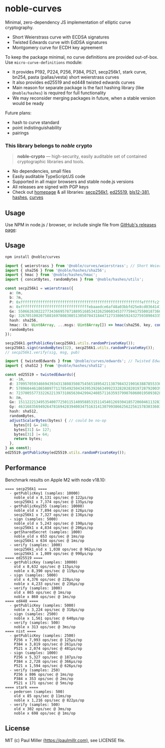# noble-curves

Minimal, zero-dependency JS implementation of elliptic curve cryptography.

- Short Weierstrass curve with ECDSA signatures
- Twisted Edwards curve with EdDSA signatures
- Montgomery curve for ECDH key agreement

To keep the package minimal, no curve definitions are provided out-of-box. Use `micro-curve-definitions` module:

- It provides P192, P224, P256, P384, P521, secp256k1, stark curve, bn254, pasta (pallas/vesta) short weierstrass curves
- It also provides ed25519 and ed448 twisted edwards curves
- Main reason for separate package is the fact hashing library (like `@noble/hashes`) is required for full functionality
- We may reconsider merging packages in future, when a stable version would be ready

Future plans:

- hash to curve standard
- point indistinguishability
- pairings

### This library belongs to _noble_ crypto

> **noble-crypto** — high-security, easily auditable set of contained cryptographic libraries and tools.

- No dependencies, small files
- Easily auditable TypeScript/JS code
- Supported in all major browsers and stable node.js versions
- All releases are signed with PGP keys
- Check out [homepage](https://paulmillr.com/noble/) & all libraries:
  [secp256k1](https://github.com/paulmillr/noble-secp256k1),
  [ed25519](https://github.com/paulmillr/noble-ed25519),
  [bls12-381](https://github.com/paulmillr/noble-bls12-381),
  [hashes](https://github.com/paulmillr/noble-hashes),
  [curves](https://github.com/paulmillr/noble-curves)

## Usage

Use NPM in node.js / browser, or include single file from
[GitHub's releases page](https://github.com/paulmillr/noble-curves/releases):

## Usage

```sh
npm install @noble/curves
```

```ts
import { weierstrass } from '@noble/curves/weierstrass'; // Short Weierstrass curve
import { sha256 } from '@noble/hashes/sha256';
import { hmac } from '@noble/hashes/hmac';
import { concatBytes, randomBytes } from '@noble/hashes/utils';

const secp256k1 = weierstrass({
  a: 0n,
  b: 7n,
  P: 0xfffffffffffffffffffffffffffffffffffffffffffffffffffffffefffffc2fn,
  n: 0xfffffffffffffffffffffffffffffffebaaedce6af48a03bbfd25e8cd0364141n,
  Gx: 55066263022277343669578718895168534326250603453777594175500187360389116729240n,
  Gy: 32670510020758816978083085130507043184471273380659243275938904335757337482424n,
  hash: sha256,
  hmac: (k: Uint8Array, ...msgs: Uint8Array[]) => hmac(sha256, key, concatBytes(...msgs)),
  randomBytes
});

secp256k1.getPublicKey(secp256k1.utils.randomPrivateKey());
secp256k1.sign(randomBytes(32), secp256k1.utils.randomPrivateKey());
// secp256k1.verify(sig, msg, pub)

import { twistedEdwards } from '@noble/curves/edwards'; // Twisted Edwards curve
import { sha512 } from '@noble/hashes/sha512';

const ed25519 = twistedEdwards({
  a: -1n,
  d: 37095705934669439343138083508754565189542113879843219016388785533085940283555n,
  P: 57896044618658097711785492504343953926634992332820282019728792003956564819949n,
  n: 7237005577332262213973186563042994240857116359379907606001950938285454250989n,
  h: 8n,
  Gx: 15112221349535400772501151409588531511454012693041857206046113283949847762202n,
  Gy: 46316835694926478169428394003475163141307993866256225615783033603165251855960n,
  hash: sha512,
  randomBytes,
  adjustScalarBytes(bytes) { // could be no-op
    bytes[0] &= 248;
    bytes[31] &= 127;
    bytes[31] |= 64;
    return bytes;
  },
} as const);
ed25519.getPublicKey(ed25519.utils.randomPrivateKey());
```

## Performance

Benchmark results on Apple M2 with node v18.10:

```
==== secp256k1 ====
  - getPublicKey1 (samples: 10000)
    noble_old x 8,131 ops/sec @ 122μs/op
    secp256k1 x 7,374 ops/sec @ 135μs/op
  - getPublicKey255 (samples: 10000)
    noble_old x 7,894 ops/sec @ 126μs/op
    secp256k1 x 7,327 ops/sec @ 136μs/op
  - sign (samples: 5000)
    noble_old x 5,243 ops/sec @ 190μs/op
    secp256k1 x 4,834 ops/sec @ 206μs/op
  - getSharedSecret (samples: 1000)
    noble_old x 653 ops/sec @ 1ms/op
    secp256k1 x 634 ops/sec @ 1ms/op
  - verify (samples: 1000)
    secp256k1_old x 1,038 ops/sec @ 962μs/op
    secp256k1 x 1,009 ops/sec @ 990μs/op
==== ed25519 ====
  - getPublicKey (samples: 10000)
    old x 8,632 ops/sec @ 115μs/op
    noble x 8,390 ops/sec @ 119μs/op
  - sign (samples: 5000)
    old x 4,376 ops/sec @ 228μs/op
    noble x 4,233 ops/sec @ 236μs/op
  - verify (samples: 1000)
    old x 865 ops/sec @ 1ms/op
    noble x 860 ops/sec @ 1ms/op
==== ed448 ====
  - getPublicKey (samples: 5000)
    noble x 3,224 ops/sec @ 310μs/op
  - sign (samples: 2500)
    noble x 1,561 ops/sec @ 640μs/op
  - verify (samples: 500)
    noble x 313 ops/sec @ 3ms/op
==== nist ====
  - getPublicKey (samples: 2500)
    P256 x 7,993 ops/sec @ 125μs/op
    P384 x 3,819 ops/sec @ 261μs/op
    P521 x 2,074 ops/sec @ 481μs/op
  - sign (samples: 1000)
    P256 x 5,327 ops/sec @ 187μs/op
    P384 x 2,728 ops/sec @ 366μs/op
    P521 x 1,594 ops/sec @ 626μs/op
  - verify (samples: 250)
    P256 x 806 ops/sec @ 1ms/op
    P384 x 353 ops/sec @ 2ms/op
    P521 x 171 ops/sec @ 5ms/op
==== stark ====
  - pedersen (samples: 500)
    old x 85 ops/sec @ 11ms/op
    noble x 1,216 ops/sec @ 822μs/op
  - verify (samples: 500)
    old x 302 ops/sec @ 3ms/op
    noble x 698 ops/sec @ 1ms/op
```

## License

MIT (c) Paul Miller [(https://paulmillr.com)](https://paulmillr.com), see LICENSE file.
